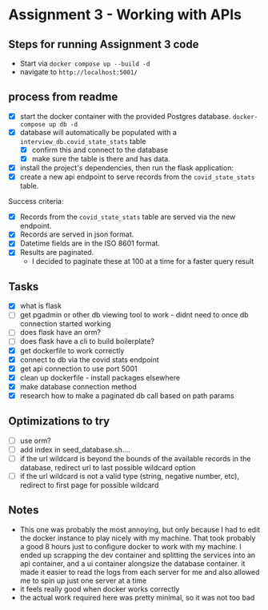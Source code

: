 # Assignment 3 - Working with APIs

## Steps for running Assignment 3 code

- Start via `docker compose up --build -d`
- navigate to `http://localhost:5001/`

## process from readme

- [x] start the docker container with the provided Postgres database. `docker-compose up db -d`
- [x] database will automatically be populated with a `interview_db.covid_state_stats` table
  - [x] confirm this and connect to the database
  - [x] make sure the table is there and has data.
- [x] install the project's dependencies, then run the flask application:
- [x] create a new api endpoint to serve records from the `covid_state_stats` table.

Success criteria:

- [x] Records from the `covid_state_stats` table are served via the new endpoint.
- [x] Records are served in json format.
- [x] Datetime fields are in the ISO 8601 format.
- [x] Results are paginated.
  - I decided to paginate these at 100 at a time for a faster query result

## Tasks

- [x] what is flask
- [ ] get pgadmin or other db viewing tool to work - didnt need to once db connection started working
- [ ] does flask have an orm?
- [ ] does flask have a cli to build boilerplate?
- [x] get dockerfile to work correctly
- [x] connect to db via the covid stats endpoint
- [x] get api connection to use port 5001
- [x] clean up dockerfile - install packages elsewhere
- [x] make database connection method
- [x] research how to make a paginated db call based on path params

## Optimizations to try

- [ ] use orm?
- [ ] add index in seed_database.sh....
- [ ] if the url wildcard is beyond the bounds of the available records in the database, redirect url to last possible wildcard option
- [ ] if the url wildcard is not a valid type (string, negative number, etc), redirect to first page for possible wildcard

## Notes

- This one was probably the most annoying, but only because I had to edit the docker instance to play nicely with my machine. That took probably a good 8 hours just to configure docker to work with my machine. I ended up scrapping the dev container and splitting the services into an api container, and a ui container alongsize the database container. it made it easier to read the logs from each server for me and also allowed me to spin up just one server at a time
- it feels really good when docker works correctly
- the actual work required here was pretty minimal, so it was not too bad
